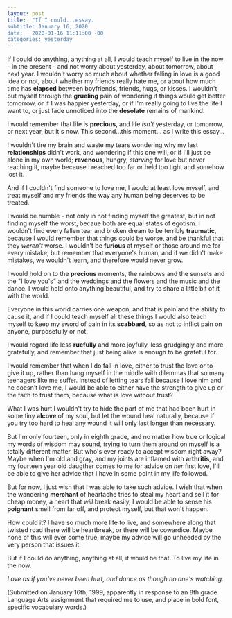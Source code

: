 ```yaml
---
layout: post
title:  "If I could...essay. 
subtitle: January 16, 2020
date:   2020-01-16 11:11:00 -00
categories: yesterday
---
```


If I could do anything, anything at all,  I would teach myself to live in the now - in the present - and not worry about yesterday, about tomorrow, about next year. <!--more--> I wouldn't worry so much about whether falling in love is a good idea or not, about whether my friends really hate me, or about how much time has **elapsed** between boyfriends, friends, hugs, or kisses. I wouldn't put myself through the **grueling** pain of wondering if things would get better tomorrow, or if I was happier yesterday, or if I'm really going to live the life I want to, or just fade unnoticed into the **desolate** remains of mankind.

I would remember that life is **precious**, and life *isn't* yesterday, or tomorrow, or next year, but it's now. This second...this moment... as I write this essay...

I wouldn't tire my brain and waste my tears wondering why my last **relationships** didn't work, and wondering if this one will, or if I'll just be alone in my own world; **ravenous**, hungry, *starving* for love but never reaching it, maybe because I reached too far or held too tight and somehow lost it.

And if I couldn't find someone to love me, I would at least love myself, and treat myself and my friends the way any human being deserves to be treated.

I would be humble - not only in not finding myself the greatest, but in not finding myself the worst, becaue both are equal states of egotism. I wouldn't find every fallen tear and broken dream to be terribly **traumatic**, because I would remember that things could be worse, and be thankful that they *weren't* worse. I wouldn't be **furious** at myself or those around me for every mistake, but remember that everyone's human, and if we didn't make mistakes, we wouldn't learn, and therefore would never grow.

I would hold on to the **precious** moments, the rainbows and the sunsets and the "I love you's" and the weddings and the flowers and the music and the dance. I would hold onto anything beautiful, and try to share a little bit of it with the world. 

Everyone in this world carries one weapon, and that is pain and the ability to cause it, and if I could teach myself all these things I would also teach myself to keep my sword of pain in its **scabbard**, so as not to inflict pain on anyone, purposefully or not. 

I would regard life less **ruefully** and more joyfully, less grudgingly and more gratefully, and remember that just being alive is enough to be grateful for.

I would remember that when I do fall in love, either to trust the love or to give it up, rather than hang myself in the middle with dilemmas that so many teenagers like me suffer. Instead of letting tears fall because I love him and he doesn't love me, I would be able to either have the strength to give up or the faith to trust them, because what is love without trust?

What I was hurt I wouldn't try to hide the part of me that had been hurt in some tiny **alcove** of my soul, but let the wound heal naturally, because if you try too hard to heal any wound it will only last longer than necessary. 

But I'm only fourteen, only in eighth grade, and no matter how true or logical my words of wisdom may sound, trying to turn them around on myself is a totally different matter. But who's ever ready to accept wisdom right away? Maybe when I'm old and gray, and my joints are inflamed with **arthritis**, and my fourteen year old daugther comes to me for advice on *her* first love, I'll be able to give her advice that I have in some point in my life followed. 

But for now, I just wish that I was able to take such advice. I wish that when the wandering **merchant** of heartache tries to steal my heart and sell it for cheap money, a heart that *will* break easily, I would be able to sense his **poignant** smell from far off, and protect myself, but that won't happen.

How could it? I have so much more life to live, and somewhere along that twisted road there will be heartbreak, or there will be cowardice. Maybe none of this will ever come true, maybe my advice will go unheeded by the very person that issues it.

But if I could do anything, anything at all, it would be that. To live my life in the now.

*Love as if you've never been hurt, and dance as though no one's watching.*


(Submitted on January 16th, 1999, apparently in response to an 8th grade Language Arts assignment that required me to use, and place in bold font, specific vocabulary words.)
